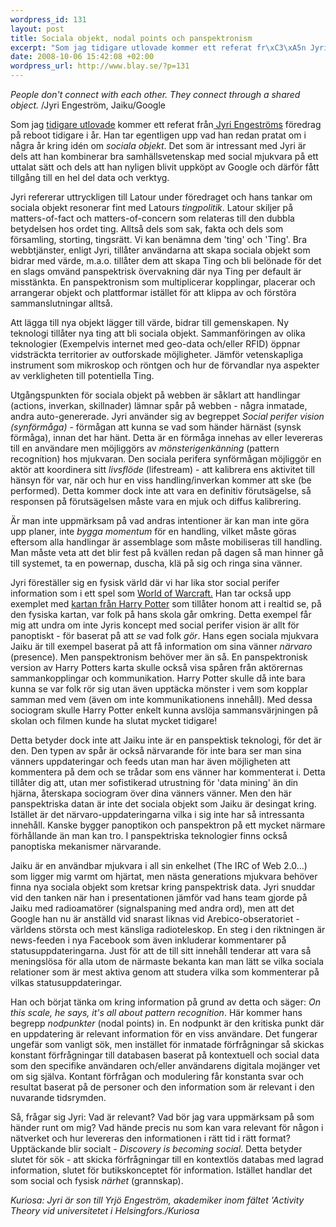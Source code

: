 ```yaml
--- 
wordpress_id: 131
layout: post
title: Sociala objekt, nodal points och panspektronism
excerpt: "Som jag tidigare utlovade kommer ett referat fr\xC3\xA5n Jyri Engestr\xC3\xB6ms f\xC3\xB6redrag p\xC3\xA5 reboot tidigare i \xC3\xA5r. Han tar egentligen upp vad han redan pratat om i n\xC3\xA5gra \xC3\xA5r kring id\xC3\xA9n om sociala objekt. Det som \xC3\xA4r intressant med Jyri \xC3\xA4r dels att han kombinerar bra samh\xC3\xA4llsvetenskap med social mjukvara p\xC3\xA5 ett uttalat s\xC3\xA4tt och dels att han nyligen blivit uppk\xC3\xB6pt av Google och d\xC3\xA4rf\xC3\xB6r f\xC3\xA5tt tillg\xC3\xA5ng till en hel del data och verktyg."
date: 2008-10-06 15:42:08 +02:00
wordpress_url: http://www.blay.se/?p=131
---
```

<em>People don't connect with each other.
They connect through a shared object.</em>
/Jyri Engeström, Jaiku/Google

Som jag <a href="http://www.blay.se/2008/10/01/wayne-gretzky-som-signalspanare/">tidigare utlovade</a> kommer ett referat från<a href="http://zengestrom.com/"> Jyri Engeströms</a> föredrag på reboot tidigare i år. Han tar egentligen upp vad han redan pratat om i några år kring idén om <em>sociala objekt</em>. Det som är intressant med Jyri är dels att han kombinerar bra samhällsvetenskap med social mjukvara på ett uttalat sätt och dels att han nyligen blivit uppköpt av Google och därför fått tillgång till en hel del data och verktyg.

Jyri refererar uttryckligen till Latour under föredraget och hans tankar om sociala objekt resonerar fint med Latours <em>tingpolitik</em>. Latour skiljer på matters-of-fact och matters-of-concern som relateras till den dubbla betydelsen hos ordet ting. Alltså dels som sak, fakta och dels som församling, storting, tingsrätt. Vi kan benämna dem 'ting' och 'Ting'. Bra webbtjänster, enligt Jyri, tillåter användarna att skapa sociala objekt som bidrar med värde, m.a.o. tillåter dem att skapa Ting och bli belönade för det en slags omvänd panspektrisk övervakning där nya Ting per default är misstänkta. En panspektronism som multiplicerar kopplingar, placerar och arrangerar objekt och plattformar istället för att klippa av och förstöra sammanslutningar alltså.

Att lägga till nya objekt lägger till värde, bidrar till gemenskapen. Ny teknologi tillåter nya ting att bli sociala objekt. Sammanföringen av olika teknologier (Exempelvis internet med geo-data och/eller RFID) öppnar vidsträckta territorier av outforskade möjligheter. Jämför vetenskapliga instrument som mikroskop och röntgen och hur de förvandlar nya aspekter av verkligheten till potentiella Ting.

Utgångspunkten för sociala objekt på webben är såklart att handlingar (actions, inverkan, skillnader) lämnar spår på webben - några inmatade, andra auto-genererade. Jyri använder sig av begreppet <em>Social perifer vision (synförmåga)</em> - förmågan att kunna se vad som händer härnäst (synsk förmåga), innan det har hänt. Detta är en förmåga innehas av eller levereras till en användare men möjliggörs av <em>mönsterigenkänning</em> (pattern recognition) hos mjukvaran. Den sociala perifera synförmågan möjliggör en aktör att koordinera sitt <em>livsflöde</em> (lifestream) - att kalibrera ens aktivitet till hänsyn för var, när och hur en viss handling/inverkan kommer att ske (be performed). Detta kommer dock inte att vara en definitiv förutsägelse, så responsen på förutsägelsen måste vara en mjuk och diffus kalibrering.

Är man inte uppmärksam på vad andras intentioner är kan man inte göra upp planer, inte <em>bygga momentum</em> för en handling, vilket måste göras eftersom alla handlingar är assemblage som måste mobiliseras till handling. Man måste veta att det blir fest på kvällen redan på dagen så man hinner gå till systemet, ta en powernap, duscha, klä på sig och ringa sina vänner.

Jyri föreställer sig en fysisk värld där vi har lika stor social perifer information som i ett spel som <a href="http://images.google.se/images?q=world+of+warcraft+interface">World of Warcraft.</a> Han tar också upp exemplet med <a href="http://www.youtube.com/watch?v=mazlkouEFsA">kartan från Harry Potter</a> som tillåter honom att i realtid se, på den fysiska kartan, var folk på hans skola går omkring. Detta exempel får mig att undra om inte Jyris koncept med social perifer vision är allt för panoptiskt - för baserat på att <em>se</em> vad folk <em>gör</em>. Hans egen sociala mjukvara Jaiku är till exempel baserat på att få information om sina vänner <em>närvaro</em> (presence). Men panspektronism behöver mer än så. En panspektronisk version av Harry Potters karta skulle också visa spåren från aktörernas sammankopplingar och kommunikation. Harry Potter skulle då inte bara kunna se var folk rör sig utan även upptäcka mönster i vem som kopplar samman med vem (även om inte kommunikationens innehåll). Med dessa sociogram skulle Harry Potter enkelt kunna avslöja sammansvärjningen på skolan och filmen kunde ha slutat mycket tidigare!

Detta betyder dock inte att Jaiku inte är en panspektisk teknologi, för det är den. Den typen av spår är också närvarande för inte bara ser man sina vänners uppdateringar och feeds utan man har även möjligheten att kommentera på dem och se trådar som ens vänner har kommenterat i. Detta tillåter dig att, utan mer sofistikerad utrustning för 'data mining' än din hjärna, återskapa sociogram över dina vänners vänner. Men den här panspektriska datan är inte det sociala objekt som Jaiku är desingat kring. Istället är det närvaro-uppdateringarna vilka i sig inte har så intressanta innehåll. Kanske bygger panoptikon och panspektron på ett mycket närmare förhållande än man kan tro. I panspektriska teknologier finns också panoptiska mekanismer närvarande.

Jaiku är en användbar mjukvara i all sin enkelhet (The IRC of Web 2.0...) som ligger mig varmt om hjärtat, men nästa generations mjukvara behöver finna nya sociala objekt som kretsar kring panspektrisk data. Jyri snuddar vid den tanken när han i presentationen jämför vad hans team gjorde på Jaiku med radioamatörer (signalspaning med andra ord), men att det Google han nu är anställd vid snarast liknas vid Arebico-obseratoriet - världens största och mest känsliga radioteleskop. En steg i den riktningen är news-feeden i nya Facebook som även inkluderar kommentarer på statusuppdateringarna. Just för att de till sitt innehåll tenderar att vara så meningslösa för alla utom de närmaste bekanta kan man lätt se vilka sociala relationer som är mest aktiva genom att studera vilka som kommenterar på vilkas statusuppdateringar.

Han och börjat tänka om kring information på grund av detta och säger: <em>On this scale, he says, it's all about pattern recognition</em>.  Här kommer hans begrepp <em>nodpunkter</em> (nodal points) in. En nodpunkt är den kritiska punkt där en uppdatering är relevant information för en viss användare. Det fungerar ungefär som vanligt sök, men instället för inmatade förfrågningar så skickas konstant förfrågningar till databasen baserat på kontextuell och social data som den specifike användaren och/eller användarens digitala mojänger vet om sig själva. Kontant förfrågan och modulering får konstanta svar och resultat baserat på de personer och den information som är relevant i den nuvarande tidsrymden.

Så, frågar sig Jyri: Vad är relevant? Vad bör jag vara uppmärksam på som händer runt om mig? Vad hände precis nu som kan vara relevant för någon i nätverket och hur levereras den informationen i rätt tid i rätt format?
Upptäckande blir socialt - <em>Discovery is becoming social</em>. Detta betyder slutet för sök - att skicka förfrågningar till en kontextlös databas med lagrad information, slutet för butikskonceptet för information. Istället handlar det som social och fysisk <em>närhet</em> (grannskap).

<em>Kuriosa: Jyri är son till Yrjö Engeström, akademiker inom fältet 'Activity Theory vid universitetet i Helsingfors./Kuriosa</em>
